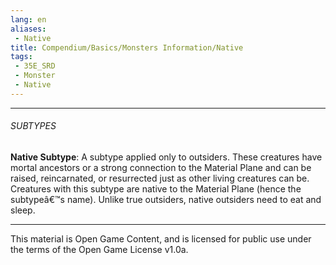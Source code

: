 ```yaml
---
lang: en
aliases:
 - Native
title: Compendium/Basics/Monsters Information/Native
tags: 
 - 35E_SRD
 - Monster
 - Native
---
```






---



###### SUBTYPES





**Native Subtype**: A subtype applied only to outsiders. These creatures have mortal ancestors or a strong connection to the Material Plane and can be raised, reincarnated, or resurrected just as other living creatures can be. Creatures with this subtype are native to the Material Plane (hence the subtypeâ€™s name). Unlike true outsiders, native outsiders need to eat and sleep.



---



This material is Open Game Content, and is licensed for public use under the terms of the Open Game License v1.0a.

